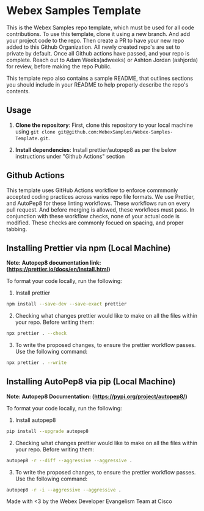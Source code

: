 # Webex Samples Template

This is the Webex Samples repo template, which must be used for all code contributions. To use this template, clone it using a new branch. And add your project code to the repo. Then create a PR to have your new repo added to this Github Organization. All newly created repo's are set to private by default. Once all Github actions have passed, and your repo is complete. Reach out to Adam Weeks(adweeks) or Ashton Jordan (ashjorda) for review, before making the repo Public. 

This template repo also contains a sample README, that outlines sections you should include in your README to help properly describe the repo's contents. 

## Usage

1. **Clone the repository**: First, clone this repository to your local machine using `git clone git@github.com:WebexSamples/Webex-Samples-Template.git`.

2. **Install dependencies**: Install prettier/autopep8 as per the below instructions under "Github Actions" section

## Github Actions

This template uses GitHub Actions workflow to enforce commmonly accepted coding practices across varios repo file formats. We use Prettier, and AutoPep8 for these linting workflows. These workflows run on every pull request. And before merging is allowed, these workfloes must pass. In conjunction with these workflow checks, none of your actual code is modified. These checks are commonly focued on spacing, and proper tabbing.  


## Installing Prettier via npm (Local Machine)

**Note: Autopep8 documentation link: (https://prettier.io/docs/en/install.html)**

To format your code locally, run the following:

1. Install prettier
```bash
npm install --save-dev --save-exact prettier
```

2. Checking what changes prettier would like to make on  all the files within your repo. Before writing them:
```bash
npx prettier . --check
```

3. To write the proposed changes, to ensure the prettier workflow passes. Use the following command:
```bash
npx prettier . --write
```

## Installing AutoPep8 via pip (Local Machine)

**Note: Autopep8 Documentation: (https://pypi.org/project/autopep8/)**

To format your code locally, run the following:

1. Install autopep8
```bash
pip install --upgrade autopep8
```

2. Checking what changes prettier would like to make on  all the files within your repo. Before writing them:
```bash
autopep8 -r --diff --aggressive --aggressive .
```

3. To write the proposed changes, to ensure the prettier workflow passes. Use the following command:
```bash
autopep8 -r -i --aggressive --aggressive .
```

Made with <3 by the Webex Developer Evangelism Team at Cisco
